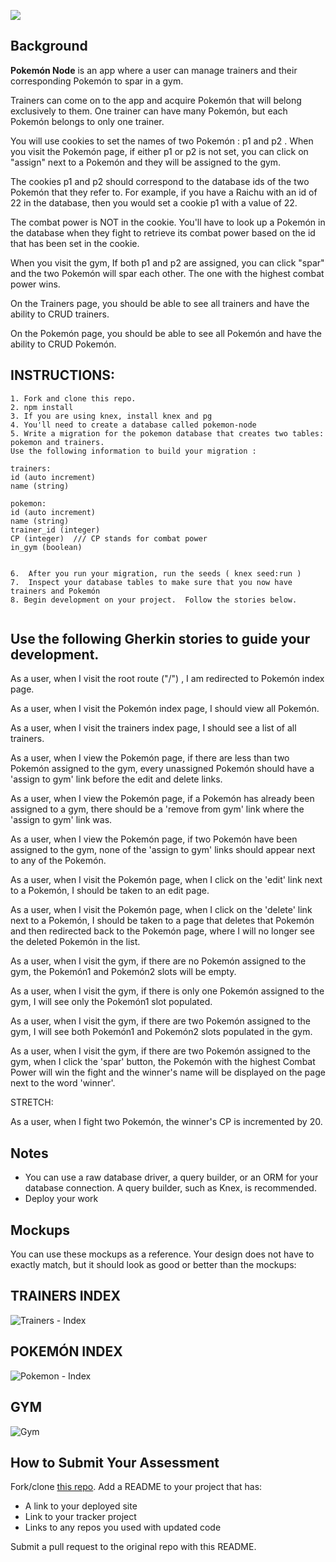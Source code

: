 ![](https://github.com/gSchool/pokemon-node/blob/master/public/images/pokemon-logo.png)

## Background

**Pokemón Node** is an app where a user can manage trainers and their corresponding Pokemón to spar in a gym.

Trainers can come on to the app and acquire Pokemón that will belong exclusively to them.  One trainer can have many Pokemón, but each Pokemón belongs to only one trainer.

You will use cookies to set the names of two Pokemón :  p1 and p2 .  When you visit the Pokemón page, if either p1 or p2 is not set, you can click on "assign" next to a Pokemón and they will be assigned to the gym.

The cookies p1 and p2 should correspond to the database ids of the two Pokemón that they refer to.
For example, if you have a Raichu with an id of 22 in the database, then you would set a cookie p1 with a value of 22.

The combat power is NOT in the cookie. You'll have to look up a Pokemón in the database when they fight to retrieve its combat power based on the id that has been set in the cookie.

When you visit the gym, If both p1 and p2 are assigned, you can click "spar" and the two Pokemón will spar each other.
The one with the highest combat power wins.

On the Trainers page, you should be able to see all trainers and have the ability to CRUD trainers.

On the Pokemón page, you should be able to see all Pokemón and have the ability to CRUD Pokemón.

## INSTRUCTIONS:

```
1. Fork and clone this repo.
2. npm install
3. If you are using knex, install knex and pg
4. You'll need to create a database called pokemon-node
5. Write a migration for the pokemon database that creates two tables: pokemon and trainers.
Use the following information to build your migration :

trainers:
id (auto increment)
name (string)

pokemon:
id (auto increment)
name (string)
trainer_id (integer)
CP (integer)  /// CP stands for combat power
in_gym (boolean)


6.  After you run your migration, run the seeds ( knex seed:run )
7.  Inspect your database tables to make sure that you now have trainers and Pokemón
8. Begin development on your project.  Follow the stories below.


```



## Use the following Gherkin stories to guide your development.

As a user, when I visit the root route ("/") , I am redirected to Pokemón index page.

As a user, when I visit the Pokemón index page, I should view all Pokemón.

As a user, when I visit the trainers index page, I should see a list of all trainers.

As a user, when I view the Pokemón page, if there are less than two Pokemón assigned to the gym,
every unassigned Pokemón should have a 'assign to gym' link before the edit and delete links.  

As a user, when I view the Pokemón page, if a Pokemón has already been assigned to a gym, there should
be a 'remove from gym' link where the 'assign to gym' link was.

As a user, when I view the Pokemón page, if two Pokemón have been assigned to the gym,
none of the 'assign to gym' links should appear next to any of the Pokemón.  

As a user, when I visit the Pokemón page, when I click on the 'edit' link next to a Pokemón,
I should be taken to an edit page.

As a user, when I visit the Pokemón page, when I click on the 'delete' link next to a Pokemón, I should be taken to a page that deletes that Pokemón and then redirected back to the Pokemón page, where I will no longer see the deleted Pokemón in the list.

As a user, when I visit the gym, if there are no Pokemón assigned to the gym, the Pokemón1 and Pokemón2
slots will be empty.

As a user, when I visit the gym, if there is only one Pokemón assigned to the gym, I will see only the Pokemón1 slot populated.

As a user, when I visit the gym, if there are two Pokemón assigned to the gym, I will see both Pokemón1 and Pokemón2 slots populated in the gym.

As a user, when I visit the gym, if there are two Pokemón assigned to the gym, when I click the 'spar' button, the Pokemón with the highest Combat Power will win the fight and the winner's name will be displayed on the page next to the word 'winner'.

STRETCH:

As a user, when I fight two Pokemón, the winner's CP is incremented by 20.



## Notes

* You can use a raw database driver, a query builder, or an ORM for your database connection. A query builder, such as Knex, is recommended.
* Deploy your work

## Mockups

You can use these mockups as a reference. Your design does not have to exactly match, but it should look as good or better than the mockups:

## TRAINERS INDEX

![Trainers - Index](https://github.com/gSchool/pokemon-node/blob/master/mockups/trainers-index.png)

## POKEMÓN INDEX

![Pokemon - Index](https://github.com/gSchool/pokemon-node/blob/master/mockups/pokemon-index.png)

## GYM

![Gym](https://github.com/gSchool/pokemon-node/blob/master/mockups/gym.png)



## How to Submit Your Assessment

Fork/clone [this repo](https://github.com/gSchool/pokemon-node).
Add a README to your project that has:

* A link to your deployed site
* Link to your tracker project
* Links to any repos you used with updated code

Submit a pull request to the original repo with this README.

